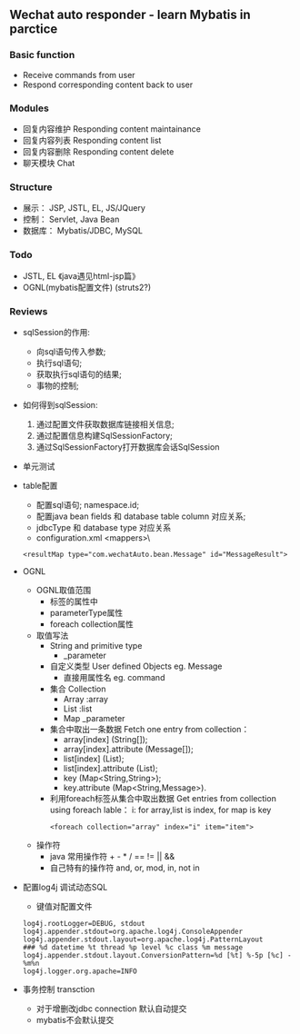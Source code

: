 ## Wechat auto responder - learn Mybatis in parctice

### Basic function
* Receive commands from user
* Respond corresponding content back to user

### Modules
* 回复内容维护 Responding content maintainance
* 回复内容列表 Responding content list
* 回复内容删除 Responding content delete
* 聊天模块 Chat

### Structure
* 展示： JSP, JSTL, EL, JS/JQuery 
* 控制： Servlet, Java Bean
* 数据库： Mybatis/JDBC, MySQL

### Todo
* JSTL, EL 《java遇见html-jsp篇》
* OGNL(mybatis配置文件) (struts2?) 

### Reviews
* sqlSession的作用:
    * 向sql语句传入参数;
    * 执行sql语句;
    * 获取执行sql语句的结果;
    * 事物的控制;

* 如何得到sqlSession:
    1. 通过配置文件获取数据库链接相关信息;
    2. 通过配置信息构建SqlSessionFactory;
    3. 通过SqlSessionFactory打开数据库会话SqlSession

* 单元测试

* table配置
    * 配置sql语句; namespace.id;
    * 配置java bean fields 和 database table column 对应关系;
    * jdbcType 和 database type 对应关系
    * configuration.xml \<mappers>\
    ```
    <resultMap type="com.wechatAuto.bean.Message" id="MessageResult">
    ```

* OGNL
    * OGNL取值范围
        * 标签的属性中
        * parameterType属性
        * foreach collection属性
    * 取值写法
        * String and primitive type  
            * _parameter
        * 自定义类型 User defined Objects eg. Message
            * 直接用属性名 eg. command
        * 集合 Collection
            * Array  :array 
            * List   :list 
            * Map    _parameter
        * 集合中取出一条数据 Fetch one entry from collection： 
            * array[index] (String[]); 
            * array[index].attribute (Message[]);
            * list[index] (List<String>);
            * list[index].attribute (List<Message>);
            * key (Map<String,String>);
            * key.attribute (Map<String,Message>).
        * 利用foreach标签从集合中取出数据 Get entries from collection using foreach lable：
            i: for array,list is index, for map is key
            ```
            <foreach collection="array" index="i" item="item">
            ```
    * 操作符
        * java 常用操作符 + - * / == != || &&
        * 自己特有的操作符 and, or, mod, in, not in

* 配置log4j 调试动态SQL
    * 键值对配置文件
    ```
    log4j.rootLogger=DEBUG, stdout
    log4j.appender.stdout=org.apache.log4j.ConsoleAppender
    log4j.appender.stdout.layout=org.apache.log4j.PatternLayout
    ### %d datetime %t thread %p level %c class %m message
    log4j.appender.stdout.layout.ConversionPattern=%d [%t] %-5p [%c] - %m%n
    log4j.logger.org.apache=INFO
    ```
    
* 事务控制 transction
    * 对于增删改jdbc connection 默认自动提交
    * mybatis不会默认提交
